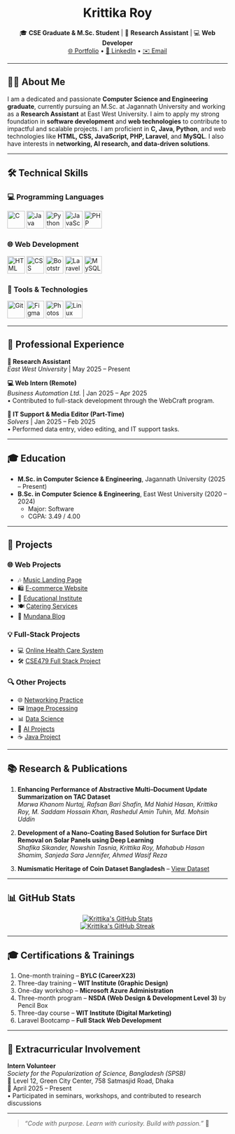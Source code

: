 <h1 align="center"><strong>Krittika Roy</strong></h1>

<p align="center">
🎓 <strong>CSE Graduate & M.Sc. Student</strong> | 🔬 <strong>Research Assistant</strong> | 💻 <strong>Web Developer</strong> <br>
<a href="https://krittikaroy0.github.io/portfolio/">🌐 Portfolio</a> • 
<a href="https://www.linkedin.com/in/krittika-roy-516629281/">💼 LinkedIn</a> • 
<a href="mailto:krittikaroy2020@gmail.com">✉️ Email</a>
</p>

---

## 👩‍💼 About Me

I am a dedicated and passionate **Computer Science and Engineering graduate**, currently pursuing an M.Sc. at Jagannath University and working as a **Research Assistant** at East West University. I aim to apply my strong foundation in **software development** and **web technologies** to contribute to impactful and scalable projects. I am proficient in **C, Java, Python**, and web technologies like **HTML, CSS, JavaScript, PHP, Laravel**, and **MySQL**. I also have interests in **networking, AI research, and data-driven solutions**.

---

## 🛠️ Technical Skills

### 💻 Programming Languages

<p align="left">
<img src="https://cdn.jsdelivr.net/gh/devicons/devicon/icons/c/c-original.svg" width="40" height="40" alt="C" />
<img src="https://cdn.jsdelivr.net/gh/devicons/devicon/icons/java/java-original.svg" width="40" height="40" alt="Java" />
<img src="https://cdn.jsdelivr.net/gh/devicons/devicon/icons/python/python-original.svg" width="40" height="40" alt="Python" />
<img src="https://cdn.jsdelivr.net/gh/devicons/devicon/icons/javascript/javascript-original.svg" width="40" height="40" alt="JavaScript" />
<img src="https://cdn.jsdelivr.net/gh/devicons/devicon/icons/php/php-original.svg" width="40" height="40" alt="PHP" />
</p>

### 🌐 Web Development

<p align="left">
<img src="https://cdn.jsdelivr.net/gh/devicons/devicon/icons/html5/html5-original.svg" width="40" height="40" alt="HTML" />
<img src="https://cdn.jsdelivr.net/gh/devicons/devicon/icons/css3/css3-original.svg" width="40" height="40" alt="CSS" />
<img src="https://cdn.jsdelivr.net/gh/devicons/devicon/icons/bootstrap/bootstrap-original.svg" width="40" height="40" alt="Bootstrap" />
<img src="https://cdn.jsdelivr.net/gh/devicons/devicon/icons/laravel/laravel-plain.svg" width="40" height="40" alt="Laravel" />
<img src="https://cdn.jsdelivr.net/gh/devicons/devicon/icons/mysql/mysql-original.svg" width="40" height="40" alt="MySQL" />
</p>

### 🧰 Tools & Technologies

<p align="left">
<img src="https://cdn.jsdelivr.net/gh/devicons/devicon/icons/git/git-original.svg" width="40" height="40" alt="Git" />
<img src="https://cdn.jsdelivr.net/gh/devicons/devicon/icons/figma/figma-original.svg" width="40" height="40" alt="Figma" />
<img src="https://cdn.jsdelivr.net/gh/devicons/devicon/icons/photoshop/photoshop-line.svg" width="40" height="40" alt="Photoshop" />
<img src="https://cdn.jsdelivr.net/gh/devicons/devicon/icons/linux/linux-original.svg" width="40" height="40" alt="Linux" />
</p>

---

## 💼 Professional Experience

**🔬 Research Assistant**  
*East West University* | May 2025 – Present

**💻 Web Intern (Remote)**  
*Business Automation Ltd.* | Jan 2025 – Apr 2025  
• Contributed to full-stack development through the WebCraft program.

**🎥 IT Support & Media Editor (Part-Time)**  
*Solvers* | Jan 2025 – Feb 2025  
• Performed data entry, video editing, and IT support tasks.

---

## 🎓 Education

- **M.Sc. in Computer Science & Engineering**, Jagannath University (2025 – Present)  
- **B.Sc. in Computer Science & Engineering**, East West University (2020 – 2024)  
  - Major: Software  
  - CGPA: 3.49 / 4.00  

---

## 🚀 Projects

### 🌐 Web Projects

- 🎶 [Music Landing Page](https://krittikaroy0.github.io/Music/)
- 🛍️ [E-commerce Website](https://krittikaroy0.github.io/E-commerce/)
- 🏫 [Educational Institute](https://krittikaroy0.github.io/educational-Institute/)
- 🍽️ [Catering Services](https://krittikaroy0.github.io/catering_services/)
- 📰 [Mundana Blog](https://krittikaroy0.github.io/Mundana_Website/)

### 💡 Full-Stack Projects

- 💻 [Online Health Care System](https://github.com/krittikaroy0/Online_Health_Care)
- 🛠️ [CSE479 Full Stack Project](https://github.com/krittikaroy0/CSE479)

### 🔍 Other Projects

- 🌐 [Networking Practice](https://github.com/krittikaroy0/Networking)
- 🖼️ [Image Processing](https://github.com/krittikaroy0/CSE407)
- 📊 [Data Science](https://github.com/krittikaroy0/CSE303)
- 🤖 [AI Projects](https://github.com/krittikaroy0/CSE366_AI)
- ☕ [Java Project](https://github.com/krittikaroy0/CSE110-JAVA_PROJECT)

---

## 📚 Research & Publications

1. **Enhancing Performance of Abstractive Multi–Document Update Summarization on TAC Dataset**  
   _Marwa Khanom Nurtaj, Rafsan Bari Shafin, Md Nahid Hasan, Krittika Roy, M. Saddam Hossain Khan, Rashedul Amin Tuhin, Md. Mohsin Uddin_

2. **Development of a Nano-Coating Based Solution for Surface Dirt Removal on Solar Panels using Deep Learning**  
   _Shafika Sikander, Nowshin Tasnia, Krittika Roy, Mahabub Hasan Shamim, Sanjeda Sara Jennifer, Ahmed Wasif Reza_

3. **Numismatic Heritage of Coin Dataset Bangladesh** – [View Dataset](https://data.mendeley.com/datasets/w5zspm82zd/1)

---

## 📊 GitHub Stats

<p align="center">
  <a href="https://github.com/krittikaroy0">
    <img src="https://github-readme-stats.vercel.app/api?username=krittikaroy0&show_icons=true&theme=onedark&hide_border=true" alt="Krittika's GitHub Stats" />
  </a>
  <br>
  <a href="https://github.com/krittikaroy0">
    <img src="https://github-readme-streak-stats.herokuapp.com/?user=krittikaroy0&theme=onedark&hide_border=true" alt="Krittika's GitHub Streak" />
  </a>
</p>

---

## 🎓 Certifications & Trainings

1. One-month training – **BYLC (CareerX23)**
2. Three-day training – **WIT Institute (Graphic Design)**
3. One-day workshop – **Microsoft Azure Administration**
4. Three-month program – **NSDA (Web Design & Development Level 3)** by Pencil Box
5. Three-day course – **WIT Institute (Digital Marketing)**
6. Laravel Bootcamp – **Full Stack Web Development**

---

## 🌟 Extracurricular Involvement

**Intern Volunteer**  
*Society for the Popularization of Science, Bangladesh (SPSB)*  
📍 Level 12, Green City Center, 758 Satmasjid Road, Dhaka  
📅 April 2025 – Present  
• Participated in seminars, workshops, and contributed to research discussions

---

> _“Code with purpose. Learn with curiosity. Build with passion.”_ 🚀

